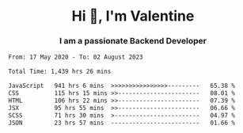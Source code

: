 <h1 align="center">Hi 👋, I'm Valentine</h1>
<h3 align="center">I am a passionate Backend Developer</h3>
<!--START_SECTION:waka-->

```txt
From: 17 May 2020 - To: 02 August 2023

Total Time: 1,439 hrs 26 mins

JavaScript   941 hrs 6 mins  >>>>>>>>>>>>>>>>---------   65.38 %
CSS          115 hrs 15 mins >>-----------------------   08.01 %
HTML         106 hrs 22 mins >>-----------------------   07.39 %
JSX          95 hrs 55 mins  >>-----------------------   06.66 %
SCSS         71 hrs 30 mins  >------------------------   04.97 %
JSON         23 hrs 57 mins  -------------------------   01.66 %
```

<!--END_SECTION:waka-->
